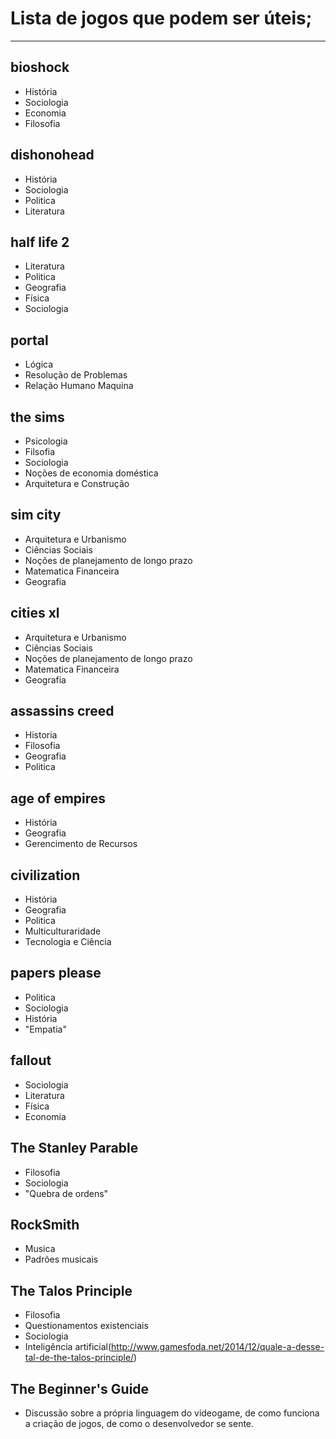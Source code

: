# Lista de jogos que podem ser úteis;

---
## bioshock

 * História
 * Sociologia
 * Economia
 * Filosofia

## dishonohead

 * História
 * Sociologia
 * Politica
 * Literatura

## half life 2

 * Literatura
 * Politica
 * Geografia
 * Física
 * Sociologia
 
## portal

 * Lógica
 * Resolução de Problemas
 * Relação Humano Maquina

## the sims

 * Psicologia
 * Filsofia
 * Sociologia
 * Noções de economia doméstica
 * Arquitetura e Construção
 
## sim city

 * Arquitetura e Urbanismo
 * Ciências Sociais
 * Noções de planejamento de longo prazo
 * Matematica Financeira
 * Geografia

## cities xl

 * Arquitetura e Urbanismo
 * Ciências Sociais
 * Noções de planejamento de longo prazo
 * Matematica Financeira
 * Geografia
 
## assassins creed

 * Historia
 * Filosofia
 * Geografia
 * Politica
 
## age of empires

 * História
 * Geografia
 * Gerencimento de Recursos
 
## civilization

 * História
 * Geografia
 * Politica
 * Multiculturaridade
 * Tecnologia e Ciência

## papers please

 * Politica
 * Sociologia
 * História
 * "Empatia"
 
## fallout

 * Sociologia
 * Literatura
 * Física
 * Economia
 
## The Stanley Parable

 * Filosofia
 * Sociologia
 * "Quebra de ordens"
 
## RockSmith

 * Musica
 * Padrões musicais

## The Talos Principle

 * Filosofia
 * Questionamentos existenciais
 * Sociologia
 * Inteligência artificial(http://www.gamesfoda.net/2014/12/quale-a-desse-tal-de-the-talos-principle/)
 
## The Beginner's Guide

 * Discussão sobre a própria linguagem do videogame, de como funciona a criação de jogos, de como o desenvolvedor se sente.
